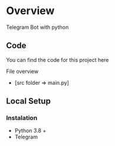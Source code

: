 # **Overview**
Telegram Bot with python

## **Code**

You can find the code for this project here

File overview
- [src folder => main.py]

## **Local Setup**

### **Instalation**

- Python 3.8 +
- Telegram 

